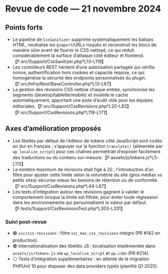 # Revue de code — 21 novembre 2024

## Points forts
- Le pipeline de `CssSanitizer` supprime systématiquement les balises HTML, neutralise les `@import`/URLs risqués et reconstruit les blocs de manière sûre avant de fournir le CSS nettoyé, ce qui réduit considérablement la surface d’attaque côté éditeur et frontend.【F:src/Support/CssSanitizer.php†L13-L119】
- Les contrôleurs REST héritent d’une autorisation partagée qui vérifie nonce, authentification hors cookies et capacité requise, ce qui homogénéise la sécurité des endpoints personnalisés du plugin.【F:src/Infra/Rest/BaseController.php†L13-L67】
- La gestion des révisions CSS nettoie chaque entrée, synchronise les segments (desktop/tablette/mobile) et invalide le cache automatiquement, apportant une piste d’audit utile pour les équipes éditoriales.【F:src/Support/CssRevisions.php†L20-L83】【F:src/Support/CssRevisions.php†L118-L171】

## Axes d’amélioration proposés
- Les libellés par défaut de l’éditeur de tokens côté JavaScript sont codés en dur en français ; s’appuyer sur la fonction `translate()` (alimentée par `wp_localize_script`) pour ces chaînes permettrait d’exposer facilement des traductions ou du contenu sur-mesure.【F:assets/js/tokens.js†L5-L113】
- Le nombre maximum de révisions était figé à 20 ; l’introduction d’un filtre pour ajuster cette limite selon la volumétrie du site (gros médias vs petits sites) sécurise mieux les besoins de rétention ou de conformité.【F:src/Support/CssRevisions.php†L44-L67】
- Les tests d’intégration autour des révisions gagnent à valider le comportement lorsque la limite est filtrée, pour éviter toute régression dans les environnements qui personnalisent la valeur par défaut.【F:tests/Support/CssRevisionsTest.php†L303-L331】

### Suivi post-revue

- 🟢 `ssc/css-revisions` : filtre `ssc_max_css_revisions` intégré (PR #142 en production).
- 🟢 Internationalisation des libellés JS : localisation implémentée dans `assets/js/tokens.js` via `wp_localize_script` et `wp.i18n` (PR #214).
- ⚪️ Tests d’intégration supplémentaires : en attente de la migration PHPUnit 10 pour disposer des data providers typés (planifié Q1 2025).
